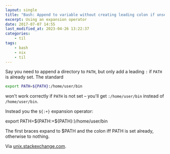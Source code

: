 ```yaml
---
layout: single
title: "Bash: Append to variable without creating leading colon if unset"
excerpt: Using an expansion operator
date: 2017-07-07 14:55
last_modified_at: 2023-04-26 13:22:37
categories:
    - til
tags:
    - bash
    - nix
    - til
---
```


Say you need to append a directory to `PATH`, but only add a leading `:` if `PATH` is
already set. The standard

```bash
export PATH=${PATH}:/home/user/bin
```

won't work correctly if `PATH` is not set – you'll get `:/home/user/bin` instead of
`/home/user/bin`.

Instead you the `${:+}` expansion operator:

export PATH=${PATH:+${PATH}:}/home/user/bin

The first braces expand to $PATH and the colon iff PATH is set already, otherwise to
nothing.

Via [unix.stackexchange.com](https://unix.stackexchange.com/a/162893/198328).
